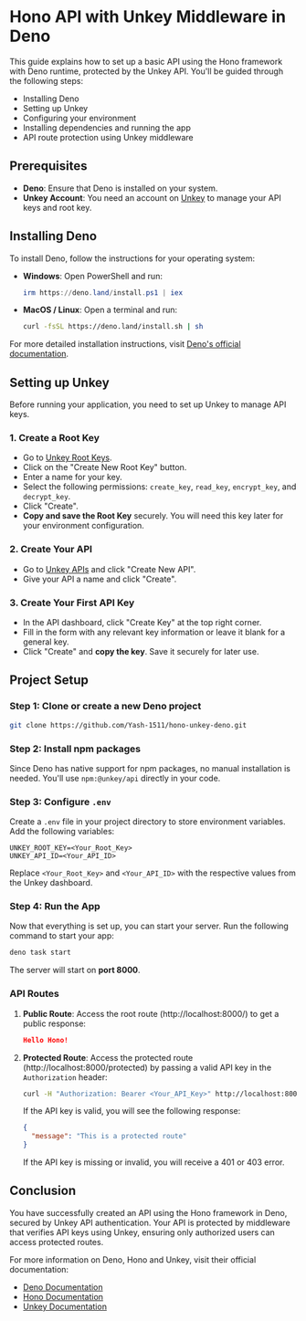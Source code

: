 # Hono API with Unkey Middleware in Deno

This guide explains how to set up a basic API using the Hono framework with Deno runtime, protected by the Unkey API. You'll be guided through the following steps:
- Installing Deno
- Setting up Unkey
- Configuring your environment
- Installing dependencies and running the app
- API route protection using Unkey middleware

## Prerequisites

- **Deno**: Ensure that Deno is installed on your system.
- **Unkey Account**: You need an account on [Unkey](https://app.unkey.com) to manage your API keys and root key.

## Installing Deno

To install Deno, follow the instructions for your operating system:

- **Windows**:
  Open PowerShell and run:
  ```powershell
  irm https://deno.land/install.ps1 | iex
  ```

- **MacOS / Linux**:
  Open a terminal and run:
  ```bash
  curl -fsSL https://deno.land/install.sh | sh
  ```

For more detailed installation instructions, visit [Deno's official documentation](https://deno.land/manual/getting_started/installation).

## Setting up Unkey

Before running your application, you need to set up Unkey to manage API keys.

### 1. **Create a Root Key**
   - Go to [Unkey Root Keys](https://app.unkey.com/settings/root-keys).
   - Click on the "Create New Root Key" button.
   - Enter a name for your key.
   - Select the following permissions: `create_key`, `read_key`, `encrypt_key`, and `decrypt_key`.
   - Click "Create".
   - **Copy and save the Root Key** securely. You will need this key later for your environment configuration.

### 2. **Create Your API**
   - Go to [Unkey APIs](https://app.unkey.com/apis) and click "Create New API".
   - Give your API a name and click "Create".

### 3. **Create Your First API Key**
   - In the API dashboard, click "Create Key" at the top right corner.
   - Fill in the form with any relevant key information or leave it blank for a general key.
   - Click "Create" and **copy the key**. Save it securely for later use.

## Project Setup

### Step 1: Clone or create a new Deno project

```bash
git clone https://github.com/Yash-1511/hono-unkey-deno.git
```

### Step 2: Install npm packages

Since Deno has native support for npm packages, no manual installation is needed. You'll use `npm:@unkey/api` directly in your code.

### Step 3: Configure `.env`

Create a `.env` file in your project directory to store environment variables. Add the following variables:

```env
UNKEY_ROOT_KEY=<Your_Root_Key>
UNKEY_API_ID=<Your_API_ID>
```

Replace `<Your_Root_Key>` and `<Your_API_ID>` with the respective values from the Unkey dashboard.

### Step 4: Run the App

Now that everything is set up, you can start your server. Run the following command to start your app:

```bash
deno task start
```

The server will start on **port 8000**.

### API Routes

1. **Public Route**: Access the root route (http://localhost:8000/) to get a public response:
   ```json
   Hello Hono!
   ```

2. **Protected Route**: Access the protected route (http://localhost:8000/protected) by passing a valid API key in the `Authorization` header:
   ```bash
   curl -H "Authorization: Bearer <Your_API_Key>" http://localhost:8000/protected
   ```

   If the API key is valid, you will see the following response:
   ```json
   {
     "message": "This is a protected route"
   }
   ```

   If the API key is missing or invalid, you will receive a 401 or 403 error.

## Conclusion

You have successfully created an API using the Hono framework in Deno, secured by Unkey API authentication. Your API is protected by middleware that verifies API keys using Unkey, ensuring only authorized users can access protected routes.

For more information on Deno, Hono and Unkey, visit their official documentation:

- [Deno Documentation](https://docs.deno.com/)
- [Hono Documentation](https://hono.dev)
- [Unkey Documentation](https://unkey.com/docs/introduction)
